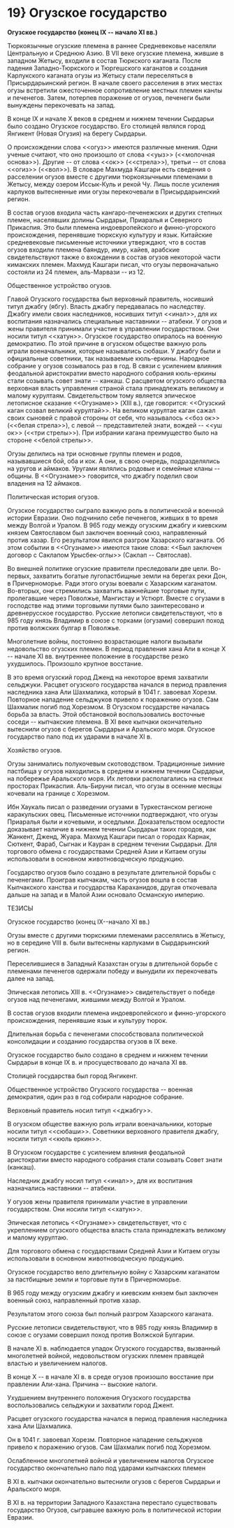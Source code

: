 # 19} Огузское государство

**Огузское государство (конец IX -- начало XI вв.)**

Тюркоязычные огузские племена в раннее Средневековье населяли Центральную и Среднюю Азию. В VII веке огузские племена, жившие в западном Жетысу, входили в состав Тюркского каганата. После падения Западно-Тюркского и Тюргешского каганатов и создания Карлукского каганата огузы из Жетысу стали переселяться в Присырдарьинский регион. В начале своего расселения в этих местах огузы встретили ожесточенное сопротивление местных племен канлы и печенегов. Затем, потерпев поражение от огузов, печенеги были вынуждены перекочевать на запад.

В конце IX и начале X веков в среднем и нижнем течении Сырдарьи было создано Огузское государство. Его столицей являлся город Янгикент (Новая Огузия) на берегу Сырдарьи.

О происхождении слова \<\<огуз\>\> имеются различные мнения. Одни ученые считают, что оно произошло от слова \<\<уыз\>\> (\<\<молочная основа\>\>). Другие -- от слова \<\<ок\>\> (\<\<стрела\>\>), третьи -- от слова \<\<огиз\>\> (\<\<вол\>\>). В словаре Махмуда Кашгари есть сведения о расселении огузов вместе с другими тюркоязычными племенами в Жетысу, между озером Иссык-Куль и рекой Чу. Лишь после усиления карлуков вытесненные ими огузы перекочевали в Присырдарьинский регион.

В состав огузов входила часть кангаро-печенежских и других степных племен, населявших долины Сырдарьи, Приаралья и Северного Прикаспия. Это были племена индоевропейского и финно-угорского происхождения, перенявшие тюркскую культуру и язык. Китайские средневековые письменные источники утверждают, что в состав огузов входили племена баяндур, имур, кайев, арабские свидетельствуют также о вхождении в состав огузов некоторой части кимакских племен. Махмуд Кашгари писал, что огузы первоначально состояли из 24 племен, аль-Марвази -- из 12.

Общественное устройство огузов.

Главой Огузского государства был верховный правитель, носивший титул джабгу (ябгу). Власть джабгу передавалась по наследству. Джабгу имели своих наследников, носивших титул \<\<инал\>\>, для их воспитания назначались специальные наставники -- атабеки. У огузов и жены правителя принимали участие в управлении государством. Они носили титул \<\<хатун\>\>. Огузское государство опиралось на военную демократию. По этой причине в огузском обществе важную роль играли военачальники, которые назывались сюбаши. У джабгу были и официальные советники, так называемые кюль-еркины. Народное собрание у огузов созывалось раз в год. В связи с усилением влияния феодальной аристократии вместо народного собрания кюль-еркины стали созывать совет знати -- канкаш. С расцветом огузского общества верховная власть управления страной стала принадлежать великому и малому курултаям. Свидетельством тому является эпическое летописное сказание \<\<Огузнаме\>\> (XIII в.), где говорится: \<\<Огузский каган созвал великий курултай\>\>. На великом курултае каган сажал своих сыновей с правой стороны от себя, что называлось \<\<боз ок\>\> (\<\<белая стрела\>\>), с левой -- представителей знати, вождей -- \<\<уш ок\>\> (\<\<три стрелы\>\>). При избрании кагана преимущество было на стороне \<\<белой стрелы\>\>.

Огузы делились на три основные группы племен и родов, называвшиеся бой, оба и кок. А они, в свою очередь, подразделялись на уругов и аймаков. Уругами являлись родовые и семейные кланы -- общины. В \<\<Огузнаме\>\> говорится, что джабгу поделил свои владения на 12 аймаков.

Политическая история огузов.

Огузское государство сыграло важную роль в политической и военной истории Евразии. Оно подчинило себе печенегов, живших в то время между Волгой и Уралом. В 965 году между огузским джабгу и киевским князем Святославом был заключен военный союз, направленный против хазар. Его результатом явился разгром Хазарского каганата. Об этом событии в \<\<Огузнаме\>\> имеются такие слова: \<\<Был заключен договор с Саклапом Урысбек-оглы\>\> (Саклап -- Святослав).

Во внешней политике огузские правители преследовали две цели. Во-первых, захватить богатые лугопастбищные земли на берегах реки Дон, в Причерноморье. Ради этого огузы воевали с Хазарским каганатом. Во-вторых, они стремились захватить важнейшие торговые пути, пролегавшие через Поволжье, Мангистау и Устюрт. Вместе с огузами в господстве над этими торговыми путями было заинтересовано и древнерусское государство. Русские летописи свидетельствуют, что в 985 году князь Владимир в союзе с торками (огузами) совершил поход против волжских булгар в Поволжье.

Многолетние войны, постоянно возрастающие налоги вызывали недовольство огузских племен. В период правления хана Али в конце X -- начале XI вв. внутреннее положение в государстве резко ухудшилось. Произошло крупное восстание.

В это время огузский город Дженд на некоторое время захватили сельджуки. Расцвет огузского государства начался в период правления наследника хана Али Шахмалика, который в 1041 г. завоевал Хорезм. Повторное нападение сельджуков привело к поражению огузов. Сам Шахмалик погиб под Хорезмом. В Огузском государстве началась борьба за власть. Этой обстановкой воспользовались восточные соседи -- кыпчакские племена. В XI веке кыпчаки окончательно вытеснили огузов с берегов Сырдарьи и Аральского моря. Огузское государство пало под их ударами в начале XI в.

Хозяйство огузов.

Огузы занимались полукочевым скотоводством. Традиционные зимние пастбища у огузов находились в среднем и нижнем течении Сырдарьи, на побережье Аральского моря. Их летовки располагались на степных просторах Прикаспия. Аль-Бируни писал, что огузы в осенние месяцы кочевали на границе с Хорезмом.

Ибн Хаукаль писал о разведении огузами в Туркестанском регионе каракульских овец. Письменные источники подтверждают, что огузы Приаралья были и кочевыми, и оседлыми. Доказательством оседлости доказывает наличие в нижнем течении Сырдарьи таких городов, как Жанкент, Дженд, Жуара. Махмуд Кашгари писал о городах Карнак, Сюткент, Фараб, Сыгнак и Кауран в среднем течении Сырдарьи. Для торгового обмена с государствами Средней Азии и Китаем огузы использовали в основном животноводческую продукцию.

Государство огузов было создано в результате длительной борьбы с печенегами. Проиграв кыпчакам, часть огузов вошла в состав Кыпчакского ханства и государства Караханидов, другая откочевала дальше на запад и в Малой Азии основало Османскую империю.

ТЕЗИСЫ

Огузское государство (конец IX--начало XI вв.)

Огузы вместе с другими тюркскими племенами расселялись в Жетысу, но в середине VIII в. были вытеснены карлуками в Сырдарьинский регион.

Переселившиеся в Западный Казахстан огузы в длительной борьбе с племенами печенегов одержали победу и вынудили их перекочевать далее на запад.

Эпическая летопись XIII в. \<\<Огузнаме\>\> свидетельствует о победе огузов над печенегами, жившими между Волгой и Уралом.

В состав огузов входили племена индоевропейского и финно-угорского происхождения, перенявшие язык и культуру тюрок.

Длительная борьба с печенегами способствовала политической консолидации и созданию государства огузов в IX веке.

Огузское государство было создано в среднем и нижнем течении Сырдарьи в конце IX в. и просуществовало до начала XI вв.

Столицей государства был город Янгикент.

Общественное устройство Огузского государства -- военная демократия, один раз в год собирали народное собрание.

Верховный правитель носил титул \<\<джабгу\>\>.

В огузском обществе важную роль играли военачальники, которые носили титул \<\<сюбаши\>\>. Советники верховного правителя джабгу, носили титул \<\<кюль еркин\>\>.

В Огузском государстве с усилением влияния феодальной аристократии вместо народного собрания стали созывать Совет знати (канкаш).

Наследник джабгу носил титул \<\<инал\>\>, для их воспитания назначались наставники -- атабеки.

У огузов жены правителя принимали участие в управлении государством. Они носили титул \<\<хатун\>\>.

Эпическая летопись \<\<Огузнаме\>\> свидетельствует, что с укреплением огузского общества власть стала принадлежать великому и малому курултаю.

Для торгового обмена с государствами Средней Азии и Китаем огузы использовали в основном животноводческую продукцию.

Огузское государство вело длительную войну с Хазарским каганатом за пастбищные земли и торговые пути в Причерноморье.

В 965 году между огузским джабгу и киевским князем был заключен военный союз, направленный против хазар.

Результатом этого союза был полный разгром Хазарского каганата.

Русские летописи свидетельствуют, что в 985 году князь Владимир в союзе с огузами совершил поход против Волжской Булгарии.

В начале XI в. наблюдается упадок Огузского государства, вызванный многолетней войной, недовольством огузских племен правящей властью и увеличением налогов.

В конце X -- в начале XI в. в среде огузов произошло восстание при правлении Али-хана. Причина -- высокие налоги.

Ухудшением внутреннего положения Огузского государства воспользовались сельджуки и захватили город Джент.

Расцвет огузского государства начался в период правления наследника хана Али Шахмалика.

Он в 1041 г. завоевал Хорезм. Повторное нападение сельджуков привело к поражению огузов. Сам Шахмалик погиб под Хорезмом.

Ослабленное многолетней войной и увеличением налогов Огузское государство окончательно пало под ударами кыпчакских племен

В XI в. кыпчаки окончательно вытеснили огузов с берегов Сырдарьи и Аральского моря.

В XI в. на территории Западного Казахстана перестало существовать государство Огузов, сыгравшее важную роль в политической истории Евразии.
